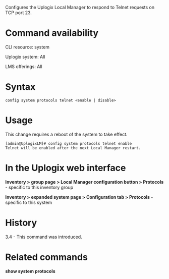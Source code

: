<!-- 5.4 -->

Configures the Uplogix Local Manager to respond to Telnet requests on TCP port 23.

# Command availability 

CLI resource: system

Uplogix system: All

LMS offerings: All

# Syntax 

```
config system protocols telnet <enable | disable>
```

# Usage 

This change requires a reboot of the system to take effect.

```
[admin@UplogixLM]# config system protocols telnet enable
Telnet will be enabled after the next Local Manager restart.
```

# In the Uplogix web interface

**Inventory > group page > Local Manager configuration button > Protocols** - specific to this inventory group

**Inventory > expanded system page > Configuration tab > Protocols** - specific to this system

# History 

3.4 - This command was introduced.

# Related commands 

**show system protocols**
